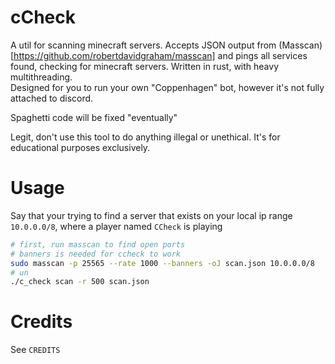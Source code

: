 # cCheck

A util for scanning minecraft servers. Accepts JSON output from (Masscan)[https://github.com/robertdavidgraham/masscan] and pings all services found, checking for minecraft servers. Written in rust, with heavy multithreading.  
Designed for you to run your own "Coppenhagen" bot, however it's not fully attached to discord. 

Spaghetti code will be fixed "eventually"

Legit, don't use this tool to do anything illegal or unethical. It's for educational purposes exclusively.

# Usage

Say that your trying to find a server that exists on your local ip range `10.0.0.0/8`, where a player named `CCheck` is playing


```bash
# first, run masscan to find open ports
# banners is needed for ccheck to work
sudo masscan -p 25565 --rate 1000 --banners -oJ scan.json 10.0.0.0/8
# un
./c_check scan -r 500 scan.json

```


# Credits 

See `CREDITS`